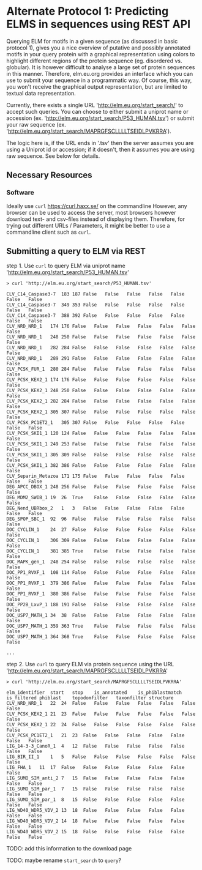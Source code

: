 # Alternate Protocol 1: Predicting ELMS in sequences using REST API

Querying ELM for motifs in a given sequence (as discussed in basic protocol 1),
gives you a nice overview of putative and possibly annotated motifs in your
query protein with a graphical representation using colors to highlight
different regions of the protein sequence (eg. disordered vs. globular).
It is however difficult to analyse a large set of protein sequences in this
manner. Therefore, elm.eu.org provides an interface which you can use to submit your sequence
in a programmatic way. Of course, this way, you won't receive the graphical
output representation, but are limited to textual data representation.

Currently, there exists a single URL 'http://elm.eu.org/start_search/' to
accept such queries. You can choose to either submit a uniprot name or accession
(ex. 'http://elm.eu.org/start_search/P53_HUMAN.tsv') or submit your raw
sequence (ex. 'http://elm.eu.org/start_search/MAPRGFSCLLLLTSEIDLPVKRRA').

The logic here is, if the URL ends in '.tsv' then the server assumes you
are using a Uniprot id or accession; if it doesn't, then it assumes you are
using raw sequence. See below for details.

## Necessary Resources

### Software

Ideally use `curl` https://curl.haxx.se/ on the commandline
However, any browser can be used to access the server, most browsers however download text- and csv-files instead of displaying them. Therefore, for trying out different URLs / Parameters, it might be better to use a commandline client such as `curl`.

## Submitting a query to ELM via REST

step 1. Use `curl` to query ELM via uniprot name 'http://elm.eu.org/start_search/P53_HUMAN.tsv'

```
> curl 'http://elm.eu.org/start_search/P53_HUMAN.tsv'

CLV_C14_Caspase3-7	183	187	False	False	False	False	False	False	False
CLV_C14_Caspase3-7	349	353	False	False	False	False	False	False	False
CLV_C14_Caspase3-7	388	392	False	False	False	False	False	False	False
CLV_NRD_NRD_1	174	176	False	False	False	False	False	False	False
CLV_NRD_NRD_1	248	250	False	False	False	False	False	False	False
CLV_NRD_NRD_1	282	284	False	False	False	False	False	False	False
CLV_NRD_NRD_1	289	291	False	False	False	False	False	False	False
CLV_PCSK_FUR_1	280	284	False	False	False	False	False	False	False
CLV_PCSK_KEX2_1	174	176	False	False	False	False	False	False	False
CLV_PCSK_KEX2_1	248	250	False	False	False	False	False	False	False
CLV_PCSK_KEX2_1	282	284	False	False	False	False	False	False	False
CLV_PCSK_KEX2_1	305	307	False	False	False	False	False	False	False
CLV_PCSK_PC1ET2_1	305	307	False	False	False	False	False	False	False
CLV_PCSK_SKI1_1	120	124	False	False	False	False	False	False	False
CLV_PCSK_SKI1_1	249	253	False	False	False	False	False	False	False
CLV_PCSK_SKI1_1	305	309	False	False	False	False	False	False	False
CLV_PCSK_SKI1_1	382	386	False	False	False	False	False	False	False
CLV_Separin_Metazoa	171	175	False	False	False	False	False	False	False
DEG_APCC_DBOX_1	248	256	False	False	False	False	False	False	False
DEG_MDM2_SWIB_1	19	26	True	False	False	False	False	False	False
DEG_Nend_UBRbox_2	1	3	False	False	False	False	False	False	False
DEG_SPOP_SBC_1	92	96	False	False	False	False	False	False	False
DOC_CYCLIN_1	24	27	False	False	False	False	False	False	False
DOC_CYCLIN_1	306	309	False	False	False	False	False	False	False
DOC_CYCLIN_1	381	385	True	False	False	False	False	False	False
DOC_MAPK_gen_1	248	254	False	False	False	False	False	False	False
DOC_PP1_RVXF_1	108	114	False	False	False	False	False	False	False
DOC_PP1_RVXF_1	379	386	False	False	False	False	False	False	False
DOC_PP1_RVXF_1	380	386	False	False	False	False	False	False	False
DOC_PP2B_LxvP_1	188	191	False	False	False	False	False	False	False
DOC_USP7_MATH_1	34	38	False	False	False	False	False	False	False
DOC_USP7_MATH_1	359	363	True	False	False	False	False	False	False
DOC_USP7_MATH_1	364	368	True	False	False	False	False	False	False

...
```

step 2. Use `curl` to query ELM via protein sequence using the URL 'http://elm.eu.org/start_search/MAPRGFSCLLLLTSEIDLPVKRRA'

```
> curl 'http://elm.eu.org/start_search/MAPRGFSCLLLLTSEIDLPVKRRA'

elm_identifier	start	stop	is_annotated	is_phiblastmatch	is_filtered	phiblast	topodomfilter	taxonfilter	structure
CLV_NRD_NRD_1	22	24	False	False	False	False	False	False	False
CLV_PCSK_KEX2_1	21	23	False	False	False	False	False	False	False
CLV_PCSK_KEX2_1	22	24	False	False	False	False	False	False	False
CLV_PCSK_PC1ET2_1	21	23	False	False	False	False	False	False	False
LIG_14-3-3_CanoR_1	4	12	False	False	False	False	False	False	False
LIG_BIR_II_1	1	5	False	False	False	False	False	False	False
LIG_FHA_1	11	17	False	False	False	False	False	False	False
LIG_SUMO_SIM_anti_2	7	15	False	False	False	False	False	False	False
LIG_SUMO_SIM_par_1	7	15	False	False	False	False	False	False	False
LIG_SUMO_SIM_par_1	8	15	False	False	False	False	False	False	False
LIG_WD40_WDR5_VDV_2	13	18	False	False	False	False	False	False	False
LIG_WD40_WDR5_VDV_2	14	18	False	False	False	False	False	False	False
LIG_WD40_WDR5_VDV_2	15	18	False	False	False	False	False	False	False
```


TODO: add this information to the download page

TODO: maybe rename `start_search` to `query`?
